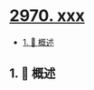 # [2970. xxx](https://github.com/Tdahuyou/TNotes.leetcode/tree/main/notes/2970.%20xxx)

<!-- region:toc -->

- [1. 📝 概述](#1--概述)

<!-- endregion:toc -->

## 1. 📝 概述
